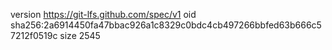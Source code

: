 version https://git-lfs.github.com/spec/v1
oid sha256:2a6914450fa47bbac926a1c8329c0bdc4cb497266bbfed63b666c57212f0519c
size 2545
